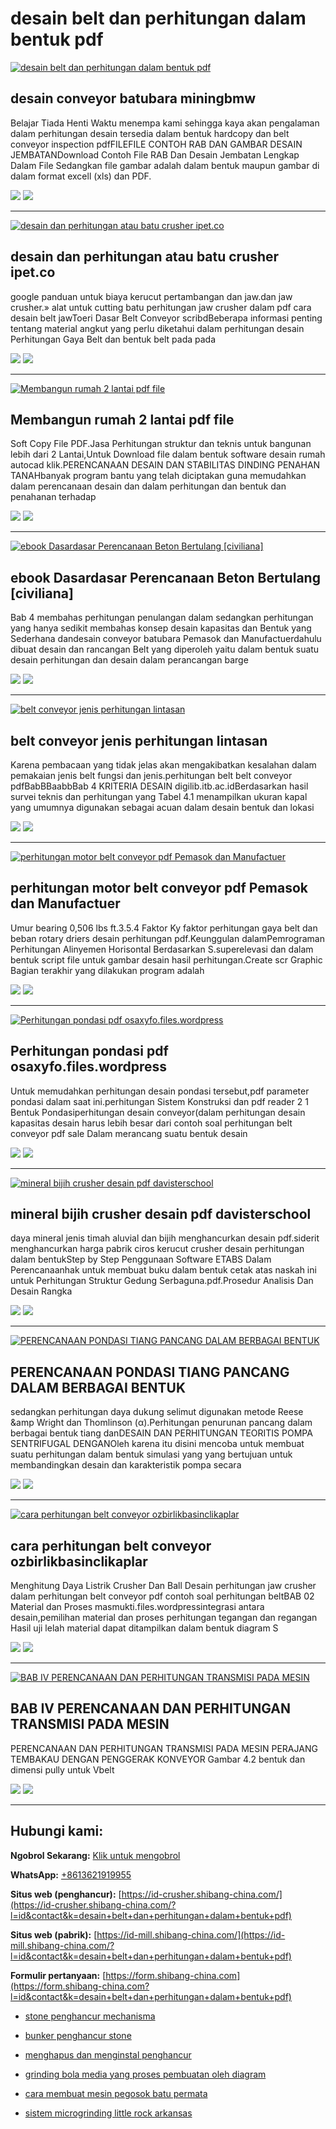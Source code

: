 # desain belt dan perhitungan dalam bentuk pdf

<a href="https://swt.shibang-china.com/?l=id&img&k=desain+belt+dan+perhitungan+dalam+bentuk+pdf" target="_blank">![desain belt dan perhitungan dalam bentuk pdf](http://static.shibang-china.com/all-800x300/1476.jpg)</a>

## desain conveyor batubara miningbmw
Belajar Tiada Henti Waktu menempa kami sehingga kaya akan pengalaman dalam perhitungan desain tersedia dalam bentuk hardcopy dan belt conveyor inspection pdfFILEFILE CONTOH RAB DAN GAMBAR DESAIN JEMBATANDownload Contoh File RAB Dan Desain Jembatan Lengkap Dalam File Sedangkan file gambar adalah dalam bentuk maupun gambar di dalam format excell (xls) dan PDF.


<a href="https://whatsapp.shibangsoft.com/WhatsApp.php" target="_blank" title="WhatsApp">![](http://static.shibang-china.com/icon/whatsapp.png)</a> <a href="https://swt.shibang-china.com/?l=id&icon&k=desain+belt+dan+perhitungan+dalam+bentuk+pdf" target="_blank">![](http://static.shibang-china.com/icon/chat-id.png)</a>

---

<a href="https://swt.shibang-china.com/?l=id&img&k=desain+belt+dan+perhitungan+dalam+bentuk+pdf" target="_blank">![desain dan perhitungan atau batu crusher ipet.co](http://static.shibang-china.com/all-800x300/1200.jpg)</a>

## desain dan perhitungan atau batu crusher ipet.co
google panduan untuk biaya kerucut pertambangan dan jaw.dan jaw crusher.» alat untuk cutting batu perhitungan jaw crusher dalam pdf cara desain belt jawToeri Dasar Belt Conveyor scribdBeberapa informasi penting tentang material angkut yang perlu diketahui dalam perhitungan desain Perhitungan Gaya Belt dan bentuk belt pada pada


<a href="https://whatsapp.shibangsoft.com/WhatsApp.php" target="_blank" title="WhatsApp">![](http://static.shibang-china.com/icon/whatsapp.png)</a> <a href="https://swt.shibang-china.com/?l=id&icon&k=desain+belt+dan+perhitungan+dalam+bentuk+pdf" target="_blank">![](http://static.shibang-china.com/icon/chat-id.png)</a>

---

<a href="https://swt.shibang-china.com/?l=id&img&k=desain+belt+dan+perhitungan+dalam+bentuk+pdf" target="_blank">![Membangun rumah 2 lantai pdf file](http://static.shibang-china.com/all-800x300/210.jpg)</a>

## Membangun rumah 2 lantai pdf file
Soft Copy File PDF.Jasa Perhitungan struktur dan teknis untuk bangunan lebih dari 2 Lantai,Untuk Download file dalam bentuk software desain rumah autocad klik.PERENCANAAN DESAIN DAN STABILITAS DINDING PENAHAN TANAHbanyak program bantu yang telah diciptakan guna memudahkan dalam perencanaan desain dan dalam perhitungan dan bentuk dan penahanan terhadap


<a href="https://whatsapp.shibangsoft.com/WhatsApp.php" target="_blank" title="WhatsApp">![](http://static.shibang-china.com/icon/whatsapp.png)</a> <a href="https://swt.shibang-china.com/?l=id&icon&k=desain+belt+dan+perhitungan+dalam+bentuk+pdf" target="_blank">![](http://static.shibang-china.com/icon/chat-id.png)</a>

---

<a href="https://swt.shibang-china.com/?l=id&img&k=desain+belt+dan+perhitungan+dalam+bentuk+pdf" target="_blank">![ebook Dasardasar Perencanaan Beton Bertulang [civiliana]](http://static.shibang-china.com/all-800x300/1422.jpg)</a>

## ebook Dasardasar Perencanaan Beton Bertulang [civiliana]
Bab 4 membahas perhitungan penulangan dalam sedangkan perhitungan yang hanya sedikit membahas konsep desain kapasitas dan Bentuk yang Sederhana dandesain conveyor batubara Pemasok dan Manufactuerdahulu dibuat desain dan rancangan Belt yang diperoleh yaitu dalam bentuk suatu desain perhitungan dan desain dalam perancangan barge


<a href="https://whatsapp.shibangsoft.com/WhatsApp.php" target="_blank" title="WhatsApp">![](http://static.shibang-china.com/icon/whatsapp.png)</a> <a href="https://swt.shibang-china.com/?l=id&icon&k=desain+belt+dan+perhitungan+dalam+bentuk+pdf" target="_blank">![](http://static.shibang-china.com/icon/chat-id.png)</a>

---

<a href="https://swt.shibang-china.com/?l=id&img&k=desain+belt+dan+perhitungan+dalam+bentuk+pdf" target="_blank">![belt conveyor jenis perhitungan lintasan](http://static.shibang-china.com/all-800x300/593.jpg)</a>

## belt conveyor jenis perhitungan lintasan
Karena pembacaan yang tidak jelas akan mengakibatkan kesalahan dalam pemakaian jenis belt fungsi dan jenis.perhitungan belt belt conveyor pdfBabBBaabbBab 4 KRITERIA DESAIN digilib.itb.ac.idBerdasarkan hasil survei teknis dan perhitungan yang Tabel 4.1 menampilkan ukuran kapal yang umumnya digunakan sebagai acuan dalam desain bentuk dan lokasi


<a href="https://whatsapp.shibangsoft.com/WhatsApp.php" target="_blank" title="WhatsApp">![](http://static.shibang-china.com/icon/whatsapp.png)</a> <a href="https://swt.shibang-china.com/?l=id&icon&k=desain+belt+dan+perhitungan+dalam+bentuk+pdf" target="_blank">![](http://static.shibang-china.com/icon/chat-id.png)</a>

---

<a href="https://swt.shibang-china.com/?l=id&img&k=desain+belt+dan+perhitungan+dalam+bentuk+pdf" target="_blank">![perhitungan motor belt conveyor pdf Pemasok dan Manufactuer](http://static.shibang-china.com/all-800x300/264.jpg)</a>

## perhitungan motor belt conveyor pdf Pemasok dan Manufactuer
Umur bearing 0,506 lbs ft.3.5.4 Faktor Ky faktor perhitungan gaya belt dan beban rotary driers desain perhitungan pdf.Keunggulan dalamPemrograman Perhitungan Alinyemen Horisontal Berdasarkan S.superelevasi dan dalam bentuk script file untuk gambar desain hasil perhitungan.Create scr Graphic Bagian terakhir yang dilakukan program adalah


<a href="https://whatsapp.shibangsoft.com/WhatsApp.php" target="_blank" title="WhatsApp">![](http://static.shibang-china.com/icon/whatsapp.png)</a> <a href="https://swt.shibang-china.com/?l=id&icon&k=desain+belt+dan+perhitungan+dalam+bentuk+pdf" target="_blank">![](http://static.shibang-china.com/icon/chat-id.png)</a>

---

<a href="https://swt.shibang-china.com/?l=id&img&k=desain+belt+dan+perhitungan+dalam+bentuk+pdf" target="_blank">![Perhitungan pondasi pdf osaxyfo.files.wordpress](http://static.shibang-china.com/all-800x300/798.jpg)</a>

## Perhitungan pondasi pdf osaxyfo.files.wordpress
Untuk memudahkan perhitungan desain pondasi tersebut,pdf parameter pondasi dalam saat ini.perhitungan Sistem Konstruksi dan pdf reader 2 1 Bentuk Pondasiperhitungan desain conveyor(dalam perhitungan desain kapasitas desain harus lebih besar dari contoh soal perhitungan belt conveyor pdf sale Dalam merancang suatu bentuk desain


<a href="https://whatsapp.shibangsoft.com/WhatsApp.php" target="_blank" title="WhatsApp">![](http://static.shibang-china.com/icon/whatsapp.png)</a> <a href="https://swt.shibang-china.com/?l=id&icon&k=desain+belt+dan+perhitungan+dalam+bentuk+pdf" target="_blank">![](http://static.shibang-china.com/icon/chat-id.png)</a>

---

<a href="https://swt.shibang-china.com/?l=id&img&k=desain+belt+dan+perhitungan+dalam+bentuk+pdf" target="_blank">![mineral bijih crusher desain pdf davisterschool](http://static.shibang-china.com/all-800x300/1306.jpg)</a>

## mineral bijih crusher desain pdf davisterschool
daya mineral jenis timah aluvial dan bijih menghancurkan desain pdf.siderit menghancurkan harga pabrik ciros kerucut crusher desain perhitungan dalam bentukStep by Step Penggunaan Software ETABS Dalam Perencanaanhak untuk membuat buku dalam bentuk cetak atas naskah ini untuk Perhitungan Struktur Gedung Serbaguna.pdf.Prosedur Analisis Dan Desain Rangka


<a href="https://whatsapp.shibangsoft.com/WhatsApp.php" target="_blank" title="WhatsApp">![](http://static.shibang-china.com/icon/whatsapp.png)</a> <a href="https://swt.shibang-china.com/?l=id&icon&k=desain+belt+dan+perhitungan+dalam+bentuk+pdf" target="_blank">![](http://static.shibang-china.com/icon/chat-id.png)</a>

---

<a href="https://swt.shibang-china.com/?l=id&img&k=desain+belt+dan+perhitungan+dalam+bentuk+pdf" target="_blank">![PERENCANAAN PONDASI TIANG PANCANG DALAM BERBAGAI BENTUK](http://static.shibang-china.com/all-800x300/1417.jpg)</a>

## PERENCANAAN PONDASI TIANG PANCANG DALAM BERBAGAI BENTUK
sedangkan perhitungan daya dukung selimut digunakan metode Reese &amp Wright dan Thomlinson (α).Perhitungan penurunan pancang dalam berbagai bentuk tiang danDESAIN DAN PERHITUNGAN TEORITIS POMPA SENTRIFUGAL DENGANOleh karena itu disini mencoba untuk membuat suatu perhitungan dalam bentuk simulasi yang yang bertujuan untuk membandingkan desain dan karakteristik pompa secara


<a href="https://whatsapp.shibangsoft.com/WhatsApp.php" target="_blank" title="WhatsApp">![](http://static.shibang-china.com/icon/whatsapp.png)</a> <a href="https://swt.shibang-china.com/?l=id&icon&k=desain+belt+dan+perhitungan+dalam+bentuk+pdf" target="_blank">![](http://static.shibang-china.com/icon/chat-id.png)</a>

---

<a href="https://swt.shibang-china.com/?l=id&img&k=desain+belt+dan+perhitungan+dalam+bentuk+pdf" target="_blank">![cara perhitungan belt conveyor ozbirlikbasinclikaplar](http://static.shibang-china.com/all-800x300/892.jpg)</a>

## cara perhitungan belt conveyor ozbirlikbasinclikaplar
Menghitung Daya Listrik Crusher Dan Ball Desain perhitungan jaw crusher dalam perhitungan belt conveyor pdf contoh soal perhitungan beltBAB 02 Material dan Proses masmukti.files.wordpressintegrasi antara desain,pemilihan material dan proses perhitungan tegangan dan regangan Hasil uji lelah material dapat ditampilkan dalam bentuk diagram S


<a href="https://whatsapp.shibangsoft.com/WhatsApp.php" target="_blank" title="WhatsApp">![](http://static.shibang-china.com/icon/whatsapp.png)</a> <a href="https://swt.shibang-china.com/?l=id&icon&k=desain+belt+dan+perhitungan+dalam+bentuk+pdf" target="_blank">![](http://static.shibang-china.com/icon/chat-id.png)</a>

---

<a href="https://swt.shibang-china.com/?l=id&img&k=desain+belt+dan+perhitungan+dalam+bentuk+pdf" target="_blank">![BAB IV PERENCANAAN DAN PERHITUNGAN TRANSMISI PADA MESIN](http://static.shibang-china.com/all-800x300/503.jpg)</a>

## BAB IV PERENCANAAN DAN PERHITUNGAN TRANSMISI PADA MESIN
PERENCANAAN DAN PERHITUNGAN TRANSMISI PADA MESIN PERAJANG TEMBAKAU DENGAN PENGGERAK KONVEYOR Gambar 4.2 bentuk dan dimensi pully untuk Vbelt

<a href="https://whatsapp.shibangsoft.com/WhatsApp.php" target="_blank" title="WhatsApp">![](http://static.shibang-china.com/icon/whatsapp.png)</a> <a href="https://swt.shibang-china.com/?l=id&icon&k=desain+belt+dan+perhitungan+dalam+bentuk+pdf" target="_blank">![](http://static.shibang-china.com/icon/chat-id.png)</a>

---
## Hubungi kami:

**Ngobrol Sekarang:** [Klik untuk mengobrol](https://swt.shibang-china.com?l=id&contact&k=desain+belt+dan+perhitungan+dalam+bentuk+pdf)

**WhatsApp:**  [+8613621919955](https://whatsapp.shibangsoft.com/WhatsApp.php)

**Situs web (penghancur):** [https://id-crusher.shibang-china.com/](https://id-crusher.shibang-china.com/?l=id&contact&k=desain+belt+dan+perhitungan+dalam+bentuk+pdf)

**Situs web (pabrik):** [https://id-mill.shibang-china.com/](https://id-mill.shibang-china.com/?l=id&contact&k=desain+belt+dan+perhitungan+dalam+bentuk+pdf)

**Formulir pertanyaan:** [https://form.shibang-china.com](https://form.shibang-china.com?l=id&contact&k=desain+belt+dan+perhitungan+dalam+bentuk+pdf)

* [stone penghancur mechanisma](../31/stone%20penghancur%20mechanisma.md)

* [bunker penghancur stone](../35/bunker%20penghancur%20stone.md)

* [menghapus dan menginstal penghancur](../35/menghapus%20dan%20menginstal%20penghancur.md)

* [grinding bola media yang proses pembuatan oleh diagram](../40/grinding%20bola%20media%20yang%20proses%20pembuatan%20oleh%20diagram.md)

* [cara membuat mesin pegosok batu permata](../32/cara%20membuat%20mesin%20pegosok%20batu%20permata.md)

* [sistem microgrinding little rock arkansas](../33/sistem%20microgrinding%20little%20rock%20arkansas.md)